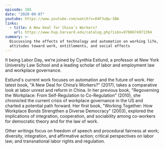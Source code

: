 ```yaml
---
episode: 165
date: "2020-09-07"
youtube: https://www.youtube.com/watch?v=04F3uQw-SBA
links:
  - title: A New Deal for China's Workers?
    url: https://www.hup.harvard.edu/catalog.php?isbn=9780674971394
summary: >-
  Discussing the effects of technology and automation on working life,
  attitudes toward work, entitlements, and social effects
---
```


It being Labor Day, we’re joined by Cynthia Estlund, a professor at New York
University Law School and a leading scholar of labor and employment law and
workplace governance.

Estlund's current work focuses on automation and the future of work. Her latest
book, "A New Deal for China’s Workers?" (2017), takes a comparative look at
labor unrest and reform in China. In her previous book, "Regoverning the
Workplace: From Self-Regulation to Co-Regulation" (2010), she chronicled the
current crisis of workplace governance in the US and charted a potential path
forward. Her first book, "Working Together: How Workplace Bonds Strengthen a
Diverse Democracy" (2003), explored the implications of integration,
cooperation, and sociability among co-workers for democratic theory and for the
law of work.

Other writings focus on freedom of speech and procedural fairness at work;
diversity, integration, and affirmative action; critical perspectives on labor
law; and transnational labor rights and regulation.
